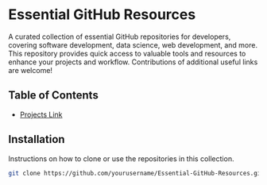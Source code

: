 # Essential GitHub Resources

A curated collection of essential GitHub repositories for developers, covering software development, data science, web development, and more. This repository provides quick access to valuable tools and resources to enhance your projects and workflow. Contributions of additional useful links are welcome!

## Table of Contents
- [Projects Link](https://github.com/codecrafters-io/build-your-own-x.git)


## Installation
Instructions on how to clone or use the repositories in this collection.

```bash
git clone https://github.com/yourusername/Essential-GitHub-Resources.git

